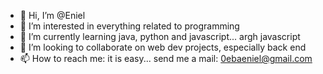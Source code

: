 - 👋 Hi, I’m @Eniel
- 👀 I’m interested in everything related to programming
- 🌱 I’m currently learning java, python and javascript... argh javascript
- 💞️ I’m looking to collaborate on web dev projects, especially back end
- 📫 How to reach me: it is easy... send me a mail: 0ebaeniel@gmail.com

<!---
Eniel-hub/Eniel-hub is a ✨ special ✨ repository because its `README.md` (this file) appears on your GitHub profile.
You can click the Preview link to take a look at your changes.
--->
